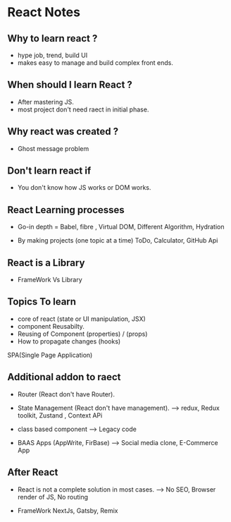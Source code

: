 # React Notes 

## Why to learn react ?
- hype job, trend, build UI
- makes easy to manage and build complex front ends.

## When should I learn React ?
- After mastering JS.
- most project don't need raect in initial phase.

## Why react was created ?
- Ghost message problem  

## Don't learn react if 
- You don't know how JS works or DOM works.

## React Learning processes 
- Go-in depth = Babel, fibre , Virtual DOM, Different Algorithm, Hydration 


- By making projects (one topic at a time)
ToDo, Calculator, GitHub Api

## React is a Library 
- FrameWork Vs Library

## Topics To learn 
- core of react (state or UI manipulation, JSX)
- component Reusabilty.
- Reusing of Component (properties) / (props)
- How to propagate changes (hooks)

SPA(Single Page Application)

## Additional addon to raect 
- Router (React don't have Router).

- State Management (React don't have management).
--> redux, Redux toolkit, Zustand , Context APi

- class based component
--> Legacy code 

- BAAS Apps (AppWrite, FirBase)
--> Social media clone, E-Commerce App


## After React
- React is not a complete solution in most cases.
--> No SEO, Browser render of JS, No routing 

- FrameWork
NextJs, Gatsby, Remix 